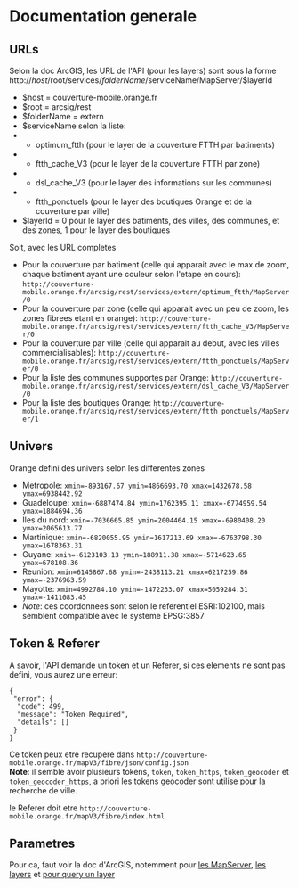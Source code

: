 # Documentation generale

## URLs
Selon la doc ArcGIS, les URL de l'API (pour les layers) sont sous la forme http://$host/$root/services/$folderName/$serviceName/MapServer/$layerId

* $host = couverture-mobile.orange.fr
* $root = arcsig/rest
* $folderName = extern
* $serviceName selon la liste:
* * optimum_ftth (pour le layer de la couverture FTTH par batiments)
* * ftth_cache_V3 (pour le layer de la couverture FTTH par zone)
* * dsl_cache_V3 (pour le layer des informations sur les communes)
* * ftth_ponctuels (pour le layer des boutiques Orange et de la couverture par ville)
* $layerId = 0 pour le layer des batiments, des villes, des communes, et des zones, 1 pour le layer des boutiques

Soit, avec les URL completes

* Pour la couverture par batiment (celle qui apparait avec le max de zoom, chaque batiment ayant une couleur selon l'etape en cours): `http://couverture-mobile.orange.fr/arcsig/rest/services/extern/optimum_ftth/MapServer/0`
* Pour la couverture par zone (celle qui apparait avec un peu de zoom, les zones fibrees etant en orange): `http://couverture-mobile.orange.fr/arcsig/rest/services/extern/ftth_cache_V3/MapServer/0`
* Pour la couverture par ville (celle qui apparait au debut, avec les villes commercialisables): `http://couverture-mobile.orange.fr/arcsig/rest/services/extern/ftth_ponctuels/MapServer/0`
* Pour la liste des communes supportes par Orange: `http://couverture-mobile.orange.fr/arcsig/rest/services/extern/dsl_cache_V3/MapServer/0`
* Pour la liste des boutiques Orange: `http://couverture-mobile.orange.fr/arcsig/rest/services/extern/ftth_ponctuels/MapServer/1`

## Univers
Orange defini des univers selon les differentes zones

* Metropole: `xmin=-893167.67 ymin=4866693.70 xmax=1432678.58 ymax=6938442.92`
* Guadeloupe: `xmin=-6887474.84 ymin=1762395.11 xmax=-6774959.54 ymax=1884694.36`
* Iles du nord: `xmin=-7036665.85 ymin=2004464.15 xmax=-6980408.20 ymax=2065613.77`
* Martinique: `xmin=-6820055.95 ymin=1617213.69 xmax=-6763798.30 ymax=1678363.31`
* Guyane: `xmin=-6123103.13 ymin=188911.38 xmax=-5714623.65 ymax=678108.36`
* Reunion: `xmin=6145867.68 ymin=-2438113.21 xmax=6217259.86 ymax=-2376963.59`
* Mayotte: `xmin=4992784.10 ymin=-1472233.07 xmax=5059284.31 ymax=-1411083.45`
* *Note*: ces coordonnees sont selon le referentiel ESRI:102100, mais semblent compatible avec le systeme EPSG:3857

## Token & Referer
A savoir, l'API demande un token et un Referer, si ces elements ne sont pas defini, vous aurez une erreur:
```
{
 "error": {
  "code": 499,
  "message": "Token Required",
  "details": []
 }
}
```

Ce token peux etre recupere dans `http://couverture-mobile.orange.fr/mapV3/fibre/json/config.json`  
**Note**: il semble avoir plusieurs tokens, `token`, `token_https`, `token_geocoder` et `token_geocoder_https`, a priori les tokens geocoder sont utilise pour la recherche de ville.

le Referer doit etre `http://couverture-mobile.orange.fr/mapV3/fibre/index.html`

## Parametres
Pour ca, faut voir la doc d'ArcGIS, notemment pour [les MapServer](http://resources.arcgis.com/en/help/rest/apiref/mapserver.htm), [les layers](http://resources.arcgis.com/en/help/rest/apiref/layer.html) et [pour query un layer](http://resources.arcgis.com/en/help/rest/apiref/query.html)

